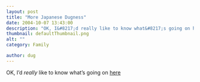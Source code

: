 ```yaml
---
layout: post
title: "More Japanese Dugness"
date: 2004-10-07 13:43:00
description: "OK, I&#8217;d really like to know what&#8217;s going on here&#8230;"
thumbnail: defaultThumbnail.png
alt: ""
category: Family

author: dug
---
```


<p><span class="caps"><span class="caps">OK,</span></span> I&#8217;d <em>really</em> like to know what&#8217;s going on <a href="http://www.dug.co.jp/main.html">here</a></p>

